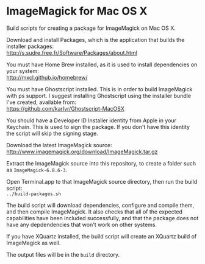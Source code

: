 ImageMagick for Mac OS X
========================

Build scripts for creating a package for ImageMagick on Mac OS X.

Download and install Packages, which is the application that builds the installer packages:  
http://s.sudre.free.fr/Software/Packages/about.html

You must have Home Brew installed, as it is used to install dependencies on your system:  
http://mxcl.github.io/homebrew/

You must have Ghostscript installed. This is in order to build ImageMagick with ps support. I suggest
installing Ghostscript using the installer bundle I've created, available from:  
https://github.com/karlvr/Ghostscript-MacOSX

You should have a Developer ID Installer identity from Apple in your Keychain. This is used to sign the package.
If you don't have this identity the script will skip the signing stage.

Download the latest ImageMagick source:  
http://www.imagemagick.org/download/ImageMagick.tar.gz

Extract the ImageMagick source into this repository, to create a folder such as ``ImageMagick-6.8.6-3``.

Open Terminal.app to that ImageMagick source directory, then run the build script:  
``../build-packages.sh``

The build script will download dependencies, configure and compile them, and then compile ImageMagick.
It also checks that all of the expected capabilities have been included successfully, and that the package
does not have any depdendencies that won't work on other systems.

If you have XQuartz installed, the build script will create an XQuartz build of ImageMagick as well.

The output files will be in the ``build`` directory.
